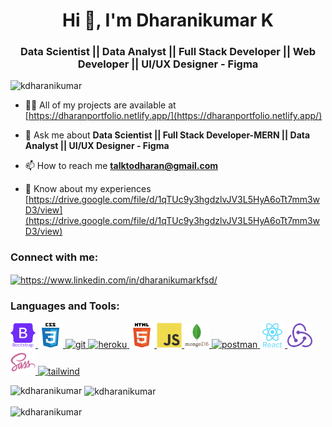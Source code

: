 <h1 align="center">Hi 👋, I'm Dharanikumar K</h1>
<h3 align="center">Data Scientist || Data Analyst || Full Stack Developer || Web Developer || UI/UX Designer - Figma</h3>

<p align="left"> <img src="https://komarev.com/ghpvc/?username=kdharanikumar&label=Profile%20views&color=0e75b6&style=flat" alt="kdharanikumar" /> </p>

- 👨‍💻 All of my projects are available at [https://dharanportfolio.netlify.app/](https://dharanportfolio.netlify.app/)

- 💬 Ask me about **Data Scientist || Full Stack Developer-MERN || Data Analyst || UI/UX Designer - Figma**

- 📫 How to reach me **talktodharan@gmail.com**

- 📄 Know about my experiences [https://drive.google.com/file/d/1qTUc9y3hgdzlvJV3L5HyA6oTt7mm3wD3/view](https://drive.google.com/file/d/1qTUc9y3hgdzlvJV3L5HyA6oTt7mm3wD3/view)

<h3 align="left">Connect with me:</h3>
<p align="left">
<a href="https://linkedin.com/in/https://www.linkedin.com/in/dharanikumarkfsd/" target="blank"><img align="center" src="https://raw.githubusercontent.com/rahuldkjain/github-profile-readme-generator/master/src/images/icons/Social/linked-in-alt.svg" alt="https://www.linkedin.com/in/dharanikumarkfsd/" height="30" width="40" /></a>
</p>

<h3 align="left">Languages and Tools:</h3>
<p align="left"> <a href="https://getbootstrap.com" target="_blank" rel="noreferrer"> <img src="https://raw.githubusercontent.com/devicons/devicon/master/icons/bootstrap/bootstrap-plain-wordmark.svg" alt="bootstrap" width="40" height="40"/> </a> <a href="https://www.w3schools.com/css/" target="_blank" rel="noreferrer"> <img src="https://raw.githubusercontent.com/devicons/devicon/master/icons/css3/css3-original-wordmark.svg" alt="css3" width="40" height="40"/> </a> <a href="https://git-scm.com/" target="_blank" rel="noreferrer"> <img src="https://www.vectorlogo.zone/logos/git-scm/git-scm-icon.svg" alt="git" width="40" height="40"/> </a> <a href="https://heroku.com" target="_blank" rel="noreferrer"> <img src="https://www.vectorlogo.zone/logos/heroku/heroku-icon.svg" alt="heroku" width="40" height="40"/> </a> <a href="https://www.w3.org/html/" target="_blank" rel="noreferrer"> <img src="https://raw.githubusercontent.com/devicons/devicon/master/icons/html5/html5-original-wordmark.svg" alt="html5" width="40" height="40"/> </a> <a href="https://developer.mozilla.org/en-US/docs/Web/JavaScript" target="_blank" rel="noreferrer"> <img src="https://raw.githubusercontent.com/devicons/devicon/master/icons/javascript/javascript-original.svg" alt="javascript" width="40" height="40"/> </a> <a href="https://www.mongodb.com/" target="_blank" rel="noreferrer"> <img src="https://raw.githubusercontent.com/devicons/devicon/master/icons/mongodb/mongodb-original-wordmark.svg" alt="mongodb" width="40" height="40"/> </a> <a href="https://postman.com" target="_blank" rel="noreferrer"> <img src="https://www.vectorlogo.zone/logos/getpostman/getpostman-icon.svg" alt="postman" width="40" height="40"/> </a> <a href="https://reactjs.org/" target="_blank" rel="noreferrer"> <img src="https://raw.githubusercontent.com/devicons/devicon/master/icons/react/react-original-wordmark.svg" alt="react" width="40" height="40"/> </a> <a href="https://redux.js.org" target="_blank" rel="noreferrer"> <img src="https://raw.githubusercontent.com/devicons/devicon/master/icons/redux/redux-original.svg" alt="redux" width="40" height="40"/> </a> <a href="https://sass-lang.com" target="_blank" rel="noreferrer"> <img src="https://raw.githubusercontent.com/devicons/devicon/master/icons/sass/sass-original.svg" alt="sass" width="40" height="40"/> </a> <a href="https://tailwindcss.com/" target="_blank" rel="noreferrer"> <img src="https://www.vectorlogo.zone/logos/tailwindcss/tailwindcss-icon.svg" alt="tailwind" width="40" height="40"/> </a> </p>

<p><img align="left" src="https://github-readme-stats.vercel.app/api/top-langs?username=kdharanikumar&show_icons=true&locale=en&layout=compact" alt="kdharanikumar" /></p>

<p>&nbsp;<img align="center" src="https://github-readme-stats.vercel.app/api?username=kdharanikumar&show_icons=true&locale=en" alt="kdharanikumar" /></p>

<p><img align="center" src="https://github-readme-streak-stats.herokuapp.com/?user=kdharanikumar&" alt="kdharanikumar" /></p>
